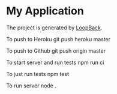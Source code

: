 # My Application

The project is generated by [LoopBack](http://loopback.io).

To push to Heroku
git push heroku master

To push to Github
git push origin master

To start server and run tests
npm run ci

To just run tests
npm test

To run server
node .


